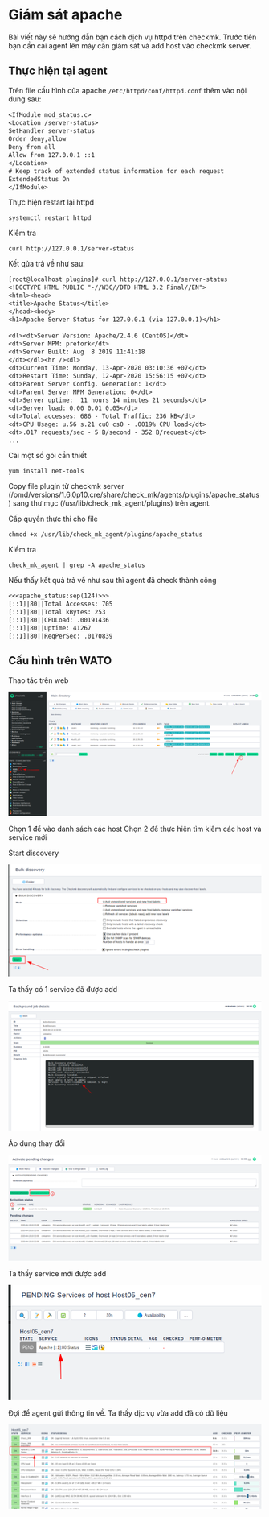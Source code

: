 # Giám sát apache

Bài viết này sẽ hướng dẫn bạn cách dịch vụ httpd trên checkmk. Trước tiên bạn cần cài agent lên máy cần giám sát và add host vào checkmk server.

## Thực hiện tại agent

Trên file cấu hình của apache `/etc/httpd/conf/httpd.conf` thêm vào nội dung sau:

```
<IfModule mod_status.c>
<Location /server-status>
SetHandler server-status
Order deny,allow
Deny from all
Allow from 127.0.0.1 ::1
</Location>
# Keep track of extended status information for each request
ExtendedStatus On
</IfModule>
```

Thực hiện restart lại httpd

```
systemctl restart httpd
```

Kiểm tra 

```
curl http://127.0.0.1/server-status
```

Kết qủa trả về như sau:

```
[root@localhost plugins]# curl http://127.0.0.1/server-status
<!DOCTYPE HTML PUBLIC "-//W3C//DTD HTML 3.2 Final//EN">
<html><head>
<title>Apache Status</title>
</head><body>
<h1>Apache Server Status for 127.0.0.1 (via 127.0.0.1)</h1>

<dl><dt>Server Version: Apache/2.4.6 (CentOS)</dt>
<dt>Server MPM: prefork</dt>
<dt>Server Built: Aug  8 2019 11:41:18
</dt></dl><hr /><dl>
<dt>Current Time: Monday, 13-Apr-2020 03:10:36 +07</dt>
<dt>Restart Time: Sunday, 12-Apr-2020 15:56:15 +07</dt>
<dt>Parent Server Config. Generation: 1</dt>
<dt>Parent Server MPM Generation: 0</dt>
<dt>Server uptime:  11 hours 14 minutes 21 seconds</dt>
<dt>Server load: 0.00 0.01 0.05</dt>
<dt>Total accesses: 686 - Total Traffic: 236 kB</dt>
<dt>CPU Usage: u.56 s.21 cu0 cs0 - .0019% CPU load</dt>
<dt>.017 requests/sec - 5 B/second - 352 B/request</dt>
...
```

Cài một số gói cần thiết

```
yum install net-tools
```


Copy file plugin từ checkmk server (/omd/versions/1.6.0p10.cre/share/check_mk/agents/plugins/apache_status) sang thư mục (/usr/lib/check_mk_agent/plugins) trên agent.

Cấp quyền thực thi cho file

```
chmod +x /usr/lib/check_mk_agent/plugins/apache_status
```

Kiểm tra

```
check_mk_agent | grep -A apache_status
```

Nếu thấy kết quả trả về như sau thì agent đã check thành công

```
<<<apache_status:sep(124)>>>
[::1]|80||Total Accesses: 705
[::1]|80||Total kBytes: 253
[::1]|80||CPULoad: .00191436
[::1]|80||Uptime: 41267
[::1]|80||ReqPerSec: .0170839
```

## Cấu hình trên WATO

Thao tác trên web

![](../images/apache_status/01.png)

Chọn 1 để vào danh sách các host
Chọn 2 để thực hiện tìm kiếm các host và service mới

Start discovery

![](../images/apache_status/02.png)

Ta thấy có 1 service đã được add

![](../images/apache_status/03.png)

Áp dụng thay đổi

![](../images/apache_status/04.png)

Ta thấy service mới được add

![](../images/apache_status/05.png)

Đợi để agent gửi thông tin về. Ta thấy dịc vụ vừa add đã có dữ liệu

![](../images/apache_status/06.png)